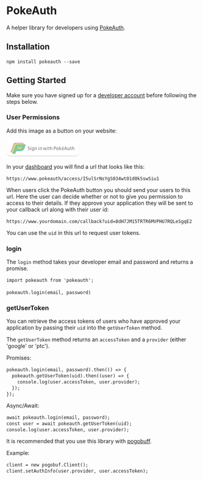 # PokeAuth

A helper library for developers using [PokeAuth](https://www.pokeauth.com).

## Installation

```
npm install pokeauth --save
```

## Getting Started

Make sure you have signed up for a [developer account](https://www.pokeauth.com/developer/register)
before following the steps below.

### User Permissions

Add this image as a button on your website:

![pokeauth button](https://github.com/thisbejim/pokeauth/blob/master/pokeauth-button.png)

In your [dashboard](https://www.pokeauth.com/developer/dashboard) you will find a url that looks like this:

```
https://www.pokeauth/access/I5ulSrNsYgS034wtO1d0kSswSiu1
```

When users click the PokeAuth button you should send your users to this url.
Here the user can decide whether or not to give you permission to access
to their details.
If they approve your application they will be sent to your callback url
along with their user id:

```
https://www.yourdomain.com/callback?uid=8dH7JM15TRTR6MVPHU7RQLeSgqE2
```

You can use the ```uid``` in this url to request user tokens.

### login

The ```login``` method takes your developer email and password and returns a promise.

```
import pokeauth from 'pokeauth';

pokeauth.login(email, password)
```

### getUserToken

You can retrieve the access tokens of users who have approved your application by passing
their ```uid``` into the ```getUserToken``` method.

The ```getUserToken``` method returns an ```accessToken``` and a ```provider``` (either 'google' or 'ptc').

Promises:
```
pokeauth.login(email, password).then(() => {
  pokeauth.getUserToken(uid).then((user) => {
    console.log(user.accessToken, user.provider);
  });
});
```

Async/Await:
```
await pokeauth.login(email, password);
const user = await pokeauth.getUserToken(uid);
console.log(user.accessToken, user.provider);
```

It is recommended that you use this library with [pogobuff](https://github.com/cyraxx/pogobuf).

Example:
```
client = new pogobuf.Client();
client.setAuthInfo(user.provider, user.accessToken);
```
